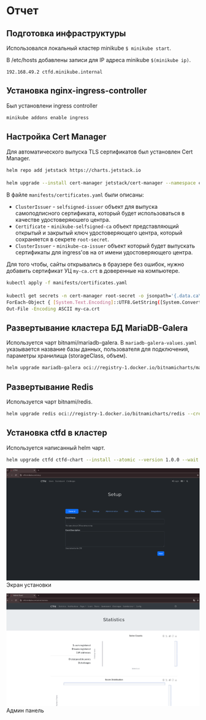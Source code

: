 # Отчет

## Подготовка инфраструктуры

Использовался локальный кластер minikube `$ minikube start`.

В /etc/hosts добавлены записи для IP адреса minikube `$(minikube ip)`.

```hosts
192.168.49.2 ctfd.minikube.internal
```

## Установка nginx-ingress-controller

Был установлени ingress controller

```bash
minikube addons enable ingress
```

## Настройка Cert Manager

Для автоматического выпуска TLS сертификатов был установлен Cert Manager.

```bash
helm repo add jetstack https://charts.jetstack.io

helm upgrade --install cert-manager jetstack/cert-manager --namespace cert-manager --create-namespace --set crds.enabled=true
```

В файле `manifests/certificates.yaml` были описаны:

- `ClusterIssuer` - `selfsigned-issuer` объект для выпуска самоподписного сертификата, который будет использоваться в качестве удостоверяюшего центра.
- `Certificate` - `minikube-selfsigned-ca` объект представляющий открытый и закрытый ключ удостоверяющего центра, который сохраняется в секрете `root-secret`.
- `ClusterIssuer` - `minikube-ca-issuer` объект который будет выпускать сертификаты для ingress'ов на от имени удостоверяющего центра. 

Для того чтобы, сайты открывались в браузере без ошибок, нужно добавить сертификат УЦ `my-ca.crt` в доверенные на компьютере.

```bash
kubectl apply -f manifests/certificates.yaml

kubectl get secrets -n cert-manager root-secret -o jsonpath='{.data.ca\.crt}' | 
ForEach-Object { [System.Text.Encoding]::UTF8.GetString([System.Convert]::FromBase64String($_)) } | 
Out-File -Encoding ASCII my-ca.crt
```

## Развертывание кластера БД MariaDB-Galera

Используется чарт bitnami/mariadb-galera. В `mariadb-galera-values.yaml` указывается название базы данных, пользователя для подключения, параметры хранилища (storageClass, объем).

```bash
helm upgrade mariadb-galera oci://registry-1.docker.io/bitnamicharts/mariadb-galera --install --wait --namespace ctfd --create-namespace --values helm-values/mariadb-galera.yaml
```

## Развертывание Redis

Используется чарт bitnami/redis.

```bash
helm upgrade redis oci://registry-1.docker.io/bitnamicharts/redis --create-namespace --install --wait --namespace ctfd --values helm-values/redis.yaml
```

## Установка ctfd в кластер

Используется написанный helm чарт.

```bash
helm upgrade ctfd ctfd-chart --install --atomic --version 1.0.0 --wait --namespace ctfd --create-namespace --values helm-values/ctfd.yaml
```
![ctfd-1](screen.png)
Экран установки

![ctfd-2](admin.png)
Админ панель
